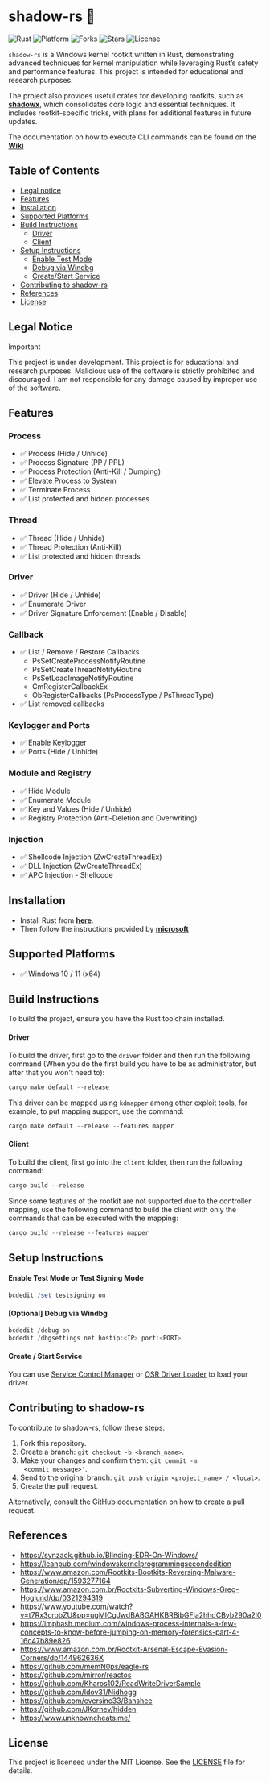# shadow-rs 🦀

![Rust](https://img.shields.io/badge/made%20with-Rust-red)
![Platform](https://img.shields.io/badge/platform-windows-blueviolet)
![Forks](https://img.shields.io/github/forks/joaoviictorti/shadow-rs)
![Stars](https://img.shields.io/github/stars/joaoviictorti/shadow-rs)
![License](https://img.shields.io/github/license/joaoviictorti/shadow-rs)

`shadow-rs` is a Windows kernel rootkit written in Rust, demonstrating advanced techniques for kernel manipulation while leveraging Rust’s safety and performance features. This project is intended for educational and research purposes.

The project also provides useful crates for developing rootkits, such as [**shadowx**](/crates/shadowx/), which consolidates core logic and essential techniques. It includes rootkit-specific tricks, with plans for additional features in future updates.

The documentation on how to execute CLI commands can be found on the [**Wiki**](https://github.com/joaoviictorti/shadow-rs/wiki)

## Table of Contents

* [Legal notice](#legal-notice)
* [Features](#features)
* [Installation](#installation)
* [Supported Platforms](#supported-Platforms)
* [Build Instructions](#build-instructions)
  * [Driver](#driver)
  * [Client](#client)
* [Setup Instructions](#setup-instructions)
  * [Enable Test Mode](#enable-test-mode)
  * [Debug via Windbg](#debug-via-windbg)
  * [Create/Start Service](#createstart-service)
* [Contributing to shadow-rs](#contributing-to-shadow-rs)
* [References](#references)
* [License](#license)

## Legal Notice

> [!IMPORTANT]  
> This project is under development.
> This project is for educational and research purposes. Malicious use of the software is strictly prohibited and discouraged. I am not responsible for any damage caused by improper use of the software.

## Features
 
### Process
- ✅ Process (Hide / Unhide)
- ✅ Process Signature (PP / PPL)
- ✅ Process Protection (Anti-Kill / Dumping)
- ✅ Elevate Process to System
- ✅ Terminate Process
- ✅  List protected and hidden processes

### Thread
- ✅ Thread (Hide / Unhide)
- ✅ Thread Protection (Anti-Kill)
- ✅  List protected and hidden threads

### Driver
- ✅ Driver (Hide / Unhide)
- ✅ Enumerate Driver
- ✅ Driver Signature Enforcement (Enable / Disable)

### Callback
- ✅ List / Remove / Restore Callbacks
    - PsSetCreateProcessNotifyRoutine
    - PsSetCreateThreadNotifyRoutine
    - PsSetLoadImageNotifyRoutine
    - CmRegisterCallbackEx
   - ObRegisterCallbacks (PsProcessType / PsThreadType)
- ✅ List removed callbacks

### Keylogger and Ports
- ✅ Enable Keylogger
- ✅ Ports (Hide / Unhide)
  
### Module and Registry
- ✅ Hide Module
- ✅ Enumerate Module
- ✅ Key and Values (Hide / Unhide)
- ✅ Registry Protection (Anti-Deletion and Overwriting)

### Injection
- ✅ Shellcode Injection (ZwCreateThreadEx)
- ✅ DLL Injection (ZwCreateThreadEx)
- ✅ APC Injection - Shellcode


## Installation
- Install Rust from [**here**](https://www.rust-lang.org/learn/get-started).
- Then follow the instructions provided by [**microsoft**](https://github.com/microsoft/windows-drivers-rs?tab=readme-ov-file#getting-started)

## Supported Platforms
- ✅ Windows 10 / 11 (x64)

## Build Instructions

To build the project, ensure you have the Rust toolchain installed. 

#### Driver
To build the driver, first go to the `driver` folder and then run the following command (When you do the first build you have to be as administrator, but after that you won't need to):
```powershell
cargo make default --release
```

This driver can be mapped using `kdmapper` among other exploit tools, for example, to put mapping support, use the command:
```powershell
cargo make default --release --features mapper
```

#### Client
To build the client, first go into the `client` folder, then run the following command:
```powershell
cargo build --release
```

Since some features of the rootkit are not supported due to the controller mapping, use the following command to build the client with only the commands that can be executed with the mapping:
```powershell
cargo build --release --features mapper
```

## Setup Instructions

#### Enable Test Mode or Test Signing Mode 

```powershell
bcdedit /set testsigning on
```

#### [Optional] Debug via Windbg

```powershell
bcdedit /debug on
bcdedit /dbgsettings net hostip:<IP> port:<PORT>
```

#### Create / Start Service

You can use [Service Control Manager](https://docs.microsoft.com/en-us/windows/win32/services/service-control-manager) or [OSR Driver Loader](https://www.osronline.com/article.cfm%5Earticle=157.htm) to load your driver.

## Contributing to shadow-rs
To contribute to shadow-rs, follow these steps:

1. Fork this repository.
2. Create a branch: ```git checkout -b <branch_name>```.
3. Make your changes and confirm them: ```git commit -m '<commit_message>'```.
4. Send to the original branch: ```git push origin <project_name> / <local>```.
5. Create the pull request.

Alternatively, consult the GitHub documentation on how to create a pull request.

## References

- https://synzack.github.io/Blinding-EDR-On-Windows/
- https://leanpub.com/windowskernelprogrammingsecondedition
- https://www.amazon.com/Rootkits-Bootkits-Reversing-Malware-Generation/dp/1593277164
- https://www.amazon.com.br/Rootkits-Subverting-Windows-Greg-Hoglund/dp/0321294319
- https://www.youtube.com/watch?v=t7Rx3crobZU&pp=ugMICgJwdBABGAHKBRBibGFja2hhdCByb290a2l0
- https://imphash.medium.com/windows-process-internals-a-few-concepts-to-know-before-jumping-on-memory-forensics-part-4-16c47b89e826
- https://www.amazon.com.br/Rootkit-Arsenal-Escape-Evasion-Corners/dp/144962636X
- https://github.com/memN0ps/eagle-rs
- https://github.com/mirror/reactos
- https://github.com/Kharos102/ReadWriteDriverSample
- https://github.com/Idov31/Nidhogg
- https://github.com/eversinc33/Banshee
- https://github.com/JKornev/hidden
- https://www.unknowncheats.me/

## License

This project is licensed under the MIT License. See the [LICENSE](/LICENSE) file for details.

